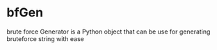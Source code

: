 # bfGen
brute force Generator is a Python object that can be use for generating bruteforce string with ease
